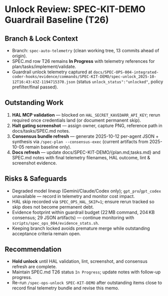 # Unlock Review: SPEC-KIT-DEMO Guardrail Baseline (T26)

## Branch & Lock Context
- Branch: `spec-auto-telemetry` (clean working tree, 13 commits ahead of origin).
- SPEC.md row T26 remains **In Progress** with telemetry references for plan/tasks/implement/validate.
- Guardrail unlock telemetry captured at `docs/SPEC-OPS-004-integrated-coder-hooks/evidence/commands/SPEC-KIT-DEMO/spec-unlock_2025-10-12T16:43:43Z-1194715370.json` (status `unlock_status":"unlocked"`, policy prefilter/final passed).

## Outstanding Work
1. **HAL MCP validation** — blocked on `HAL_SECRET_KAVEDARR_API_KEY`; rerun required once credentials land (or document permanent skip).
2. **Halt gating screenshot** — assign owner, capture PNG, reference path in docs/tasks/SPEC.md notes.
3. **Consensus bundle refresh** — generate 2025-10-12 per-agent JSON + synthesis via `/spec-plan --consensus-exec` (current artifacts from 2025-10-05 remain baseline only).
4. **Docs refresh** — update docs/SPEC-KIT-DEMO/{plan.md,tasks.md} and SPEC.md notes with final telemetry filenames, HAL outcome, lint & screenshot evidence.

## Risks & Safeguards
- Degraded model lineup (Gemini/Claude/Codex only); `gpt_pro`/`gpt_codex` unavailable — record in telemetry and monitor cost impact.
- HAL skip recorded via `SPEC_OPS_HAL_SKIP=1`; ensure rerun tracked so skip does not become permanent debt.
- Evidence footprint within guardrail budget (22 MB command, 204 KB consensus; 29 JSON artifacts) — continue monitoring with `scripts/spec_ops_004/evidence_stats.sh`.
- Keeping branch locked avoids premature merge while outstanding acceptance criteria remain open.

## Recommendation
- **Hold unlock** until HAL validation, lint, screenshot, and consensus refresh are complete.
- Maintain SPEC.md T26 status `In Progress`; update notes with follow-up progress.
- Re-run `/spec-ops-unlock SPEC-KIT-DEMO` after outstanding items close to record final telemetry bundle and revise this memo.
